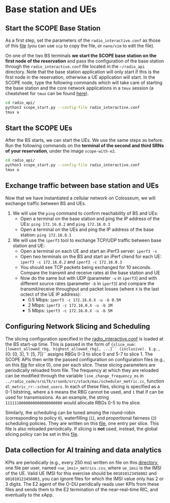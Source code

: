 # Base station and UEs

## Start the SCOPE Base Station

As a first step, set the parameters of the `radio_interactive.conf` as those of this [file](radio_interactive.conf) (you can use `scp` to copy the file, or `nano/vim` to edit the file). 

On one of the two BS terminals **we start the SCOPE base station on the first node of the reservation** and pass the configuration of the base station through the `radio_interactive.conf` file located in the `~/radio_api` directory.  Note that the base station application will only start if this is the first node in the reservation, otherwise a UE application will start. In the SCOPE node, type the following commands which will take care of starting the base station and the core network applications in a `tmux` session (a cheatsheet for `tmux` can be found [here](https://www.stationx.net/tmux-cheat-sheet/)).

```bash
cd radio_api/
python3 scope_start.py --config-file radio_interactive.conf
tmux a
```


## Start the SCOPE UEs

After the BS starts, we can start the UEs. We use the same steps as before. Run the following commands on the **terminal of the second and third SRNs of your reservation**, under the image `scope-with-e2`.

```bash
cd radio_api/
python3 scope_start.py --config-file radio_interactive.conf
tmux a
```

## Exchange traffic between base station and UEs

Now that we have instantiated a cellular network on Colosseum, we will exchange traffic between BS and UEs.

1. We will use the `ping` command to confirm reachability of BS and UEs:
    - Open a terminal on the base station and ping the IP address of the UEs: `ping 172.16.0.2` and `ping 172.16.0.3`
    - Open a terminal on the UEs and ping the IP address of the base station: `ping 172.16.0.1`
2. We will use the `iperf3` tool to exchange TCP/UDP traffic between base station and UE:
    - Open a terminal on each UE and start an iPerf3 server: `iperf3 -s`
    - Open two terminals on the BS and start an iPerf cliend for each UE: `iperf3 -c 172.16.0.2` and `iperf3 -c 172.16.0.3`
    - You should see TCP packets being exchanged for 10 seconds. Compare the transmit and receive rates at the base station and UE
    - Now do the same but with UDP (parameter `-u` in `iperf3`) and with different source rates (parameter `-b` in `iperf3`) and compare the transmit/receive throughput and packet losses (where `X` is the last octect of the UE IP address):
        - 0.5 Mbps: `iperf3 -c 172.16.0.X -u -b 0.5M`
        - 2 Mbps: `iperf3 -c 172.16.0.X -u -b 2M`
        - 5 Mbps: `iperf3 -c 172.16.0.X -u -b 5M`


## Configuring Network Slicing and Scheduling

The slicing configuration specified in the [radio_interactive.conf](radio_interactive.conf) is loaded at the BS start-up time. This is passed in the form of `{slice_num: [lowest_allowed_rbg, highest_allowed_rbg], ...}`` (inclusive). E.g., `{0: [0, 3], 1: [5, 7]}`` assigns RBGs 0-3 to slice 0 and 5-7 to slice 1. The SCOPE APIs then write the passed configuration on configuration files (e.g., on this [file](https://github.com/wineslab/colosseum-scope/blob/main/radio_code/scope_config/slicing/slice_allocation_mask_tenant_0.txt) for slice 0), one per each slice. These slicing parameters are periodically reloaded from file. The frequency at which they are reloaded can be modified through the variable `line_change_frequency_ms` in `../radio_code/srsLTE/srsenb/src/stack/mac/scheduler_metric.cc`, function `dl_metric_rr::sched_users`. In each of these files, slicing is specified as a 0-1 bitstring, where a `0` means the RBG cannot be used, and `1` that if can be used for transmissions. As an example, the string `1111110000000000000000000` would allocate RBGs 0-5 to the slice.

Similarly, the scheduling can be tuned among the round-robin (corresponding to policy `0`), waterfilling (`1`), and proportional fairness (`2`) scheduling policies. They are written on this [file](https://github.com/wineslab/colosseum-scope/blob/main/radio_code/scope_config/slicing/slice_scheduling_policy.txt), one entry per slice. This file is also reloaded periodically. If slicing is **not** used, instead, the global slicing policy can be set in this [file](https://github.com/wineslab/colosseum-scope/blob/main/radio_code/scope_config/scope_cfg.txt).


## Data collection for AI training and data analytics

KPIs are periodically (e.g., every 250 ms) written on file on this [directory](https://github.com/wineslab/colosseum-scope/tree/main/radio_code/scope_config/metrics/csv), one file per user, named `<ue_imsi>_metrics.csv`, where `ue_imsi` is the IMSI of the UE. Valid UE IMSI for this exercise should be `001010123456002` and `001010123456003`, you can ignore files for which the IMSI value only has 2 or 3 digits. The E2 agent of the O-DU peridically reads user KPIs from these files and sends them to the E2 termination of the near-real-time RIC, and eventually to the xApp.

